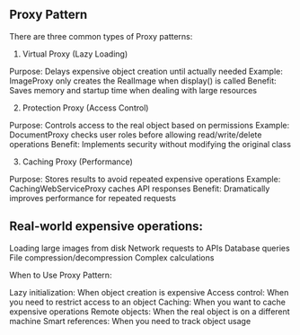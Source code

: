 ## Proxy Pattern

There are three common types of Proxy patterns:
1. Virtual Proxy (Lazy Loading)

Purpose: Delays expensive object creation until actually needed
Example: ImageProxy only creates the RealImage when display() is called
Benefit: Saves memory and startup time when dealing with large resources

2. Protection Proxy (Access Control)

Purpose: Controls access to the real object based on permissions
Example: DocumentProxy checks user roles before allowing read/write/delete operations
Benefit: Implements security without modifying the original class

3. Caching Proxy (Performance)

Purpose: Stores results to avoid repeated expensive operations
Example: CachingWebServiceProxy caches API responses
Benefit: Dramatically improves performance for repeated requests

## Real-world expensive operations:

Loading large images from disk
Network requests to APIs
Database queries
File compression/decompression
Complex calculations

When to Use Proxy Pattern:

Lazy initialization: When object creation is expensive
Access control: When you need to restrict access to an object
Caching: When you want to cache expensive operations
Remote objects: When the real object is on a different machine
Smart references: When you need to track object usage